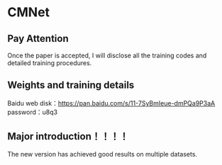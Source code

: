 # CMNet


## Pay Attention
Once the paper is accepted, I will disclose all the training codes and detailed training procedures.

## Weights and training details
Baidu web disk：https://pan.baidu.com/s/11-7SyBmIeue-dmPQa9P3aA 
password：u8q3

## Major introduction！！！！
The new version has achieved good results on multiple datasets.

